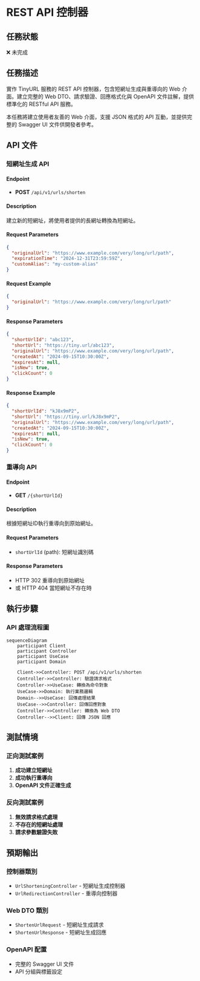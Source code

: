 # REST API 控制器

## 任務狀態
❌ 未完成

## 任務描述

實作 TinyURL 服務的 REST API 控制器，包含短網址生成與重導向的 Web 介面。建立完整的 Web DTO、請求驗證、回應格式化與 OpenAPI 文件註解，提供標準化的 RESTful API 服務。

本任務將建立使用者友善的 Web 介面，支援 JSON 格式的 API 互動，並提供完整的 Swagger UI 文件供開發者參考。

## API 文件

### 短網址生成 API

#### Endpoint
- **POST** `/api/v1/urls/shorten`

#### Description
建立新的短網址，將使用者提供的長網址轉換為短網址。

#### Request Parameters
```json
{
  "originalUrl": "https://www.example.com/very/long/url/path",
  "expirationTime": "2024-12-31T23:59:59Z",
  "customAlias": "my-custom-alias"
}
```

#### Request Example
```json
{
  "originalUrl": "https://www.example.com/very/long/url/path"
}
```

#### Response Parameters
```json
{
  "shortUrlId": "abc123",
  "shortUrl": "https://tiny.url/abc123",
  "originalUrl": "https://www.example.com/very/long/url/path",
  "createdAt": "2024-09-15T10:30:00Z",
  "expiresAt": null,
  "isNew": true,
  "clickCount": 0
}
```

#### Response Example
```json
{
  "shortUrlId": "kJ8x9mP2",
  "shortUrl": "https://tiny.url/kJ8x9mP2",
  "originalUrl": "https://www.example.com/very/long/url/path",
  "createdAt": "2024-09-15T10:30:00Z",
  "expiresAt": null,
  "isNew": true,
  "clickCount": 0
}
```

### 重導向 API

#### Endpoint
- **GET** `/{shortUrlId}`

#### Description
根據短網址ID執行重導向到原始網址。

#### Request Parameters
- `shortUrlId` (path): 短網址識別碼

#### Response Parameters
- HTTP 302 重導向到原始網址
- 或 HTTP 404 當短網址不存在時

## 執行步驟

### API 處理流程圖

```mermaid
sequenceDiagram
    participant Client
    participant Controller
    participant UseCase
    participant Domain

    Client->>Controller: POST /api/v1/urls/shorten
    Controller->>Controller: 驗證請求格式
    Controller->>UseCase: 轉換為命令對象
    UseCase->>Domain: 執行業務邏輯
    Domain-->>UseCase: 回傳處理結果
    UseCase-->>Controller: 回傳回應對象
    Controller->>Controller: 轉換為 Web DTO
    Controller-->>Client: 回傳 JSON 回應
```

## 測試情境

### 正向測試案例
1. **成功建立短網址**
2. **成功執行重導向**
3. **OpenAPI 文件正確生成**

### 反向測試案例
1. **無效請求格式處理**
2. **不存在的短網址處理**
3. **請求參數驗證失敗**

## 預期輸出

### 控制器類別
- `UrlShorteningController` - 短網址生成控制器
- `UrlRedirectionController` - 重導向控制器

### Web DTO 類別
- `ShortenUrlRequest` - 短網址生成請求
- `ShortenUrlResponse` - 短網址生成回應

### OpenAPI 配置
- 完整的 Swagger UI 文件
- API 分組與標籤設定